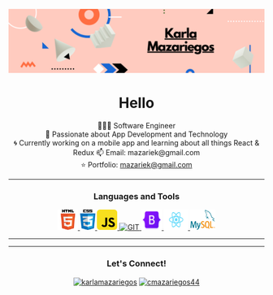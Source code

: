 <p align="center">
  <img src="./img/githubbanner.png" alt="Welcome, friend!" />
</p>

<h1 align="center">Hello</h1>

<p align="center">
  👩🏻‍💻 Software Engineer<br>
  💬 Passionate about App Development and Technology<br>
  🌀 Currently working on a mobile app and learning about all things React & Redux
  📫 Email: mazariek@gmail.com <br>
  ⭐ Portfolio: <a href="https://karlamazariegos.com/" target="_blank"> mazariek@gmail.com</a>
</p>

---

<h3 align="center">Languages and Tools</h3>
<p align="center"> 
  <a href="https://developer.mozilla.org/en-US/docs/Web/HTML" target="_blank"> <img src="img/html-logo.png" alt="HTML5" width="40" height="40"/> </a> 
  <a href="https://developer.mozilla.org/en-US/docs/Web/CSS" target="_blank"> <img src="img/css-logo.png" alt="CSS3" width="30" height="40"/> </a> 
  <a href="https://developer.mozilla.org/en-US/docs/Web/JavaScript" target="_blank"> <img src="img/javascript-logo.png" alt="JAVASCRIPT" width="40" height="40"/> </a> 
  <a href="https://git-scm.com/" target="_blank"> <img src="https://www.vectorlogo.zone/logos/git-scm/git-scm-icon.svg" alt="GIT" width="40" height="40"/> </a> 
  <a href="https://getbootstrap.com" target="_blank"> <img src="img/bootstrap-logo.png" alt="BOOTSTRAP" width="40" height="40"/> </a> 
  <a href="https://reactjs.org/" target="_blank"> <img src="img/react-logo.png" alt="JAVA" width="48" height="40"/> </a>
  <a href="https://www.mysql.com/" target="_blank"> <img src="img/mysql-logo.png" alt="MYSQL" width="50" height="40"/> </a>
</p>

---

<!-- <p align="center">
  <a href="https://github.com/kmazariegos/github-readme-stats" title="Go to Source">
    <img width=330px align="center" src="https://github-readme-stats.vercel.app/api/top-langs/?username=kmazariegos&layout=compact&theme=nightowl">
  </a>
  <a href="https://github.com/kmazariegos/github-readme-stats" title="Go to Source">
    <img width=330px align="center" src="https://github-readme-stats.vercel.app/api?username=kmazariegos&show_icons=true&theme=nightowl">
  </a>
</p> -->

---

<h3 align="center">Let's Connect! </h3>
<p align="center">
  <a href="https://www.linkedin.com/in/karla-mazariegos/" title="karlamazariegos" target="blank"><img align="center" src="https://cdn.jsdelivr.net/npm/simple-icons@3.0.1/icons/linkedin.svg" alt="karlamazariegos" height="30" width="40" /></a>
  <a href="https://twitter.com/kmazariegos" title="@kmazariegos" target="blank"><img align="center" src="https://cdn.jsdelivr.net/npm/simple-icons@3.0.1/icons/twitter.svg" alt="cmazariegos44" height="30" width="40" /></a>
</p>

